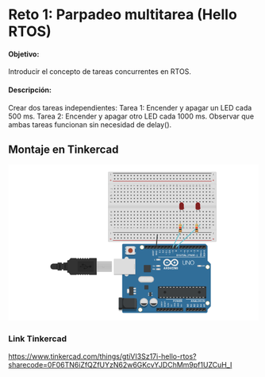 # Reto 1: Parpadeo multitarea (Hello RTOS)
#### Objetivo: 
Introducir el concepto de tareas concurrentes en RTOS.

#### Descripción:

Crear dos tareas independientes:
Tarea 1: Encender y apagar un LED cada 500 ms.
Tarea 2: Encender y apagar otro LED cada 1000 ms.
Observar que ambas tareas funcionan sin necesidad de delay().

## Montaje en Tinkercad
![Montaje tinkercad](image.png)
### Link Tinkercad
https://www.tinkercad.com/things/gtiVI3Sz17i-hello-rtos?sharecode=0F06TN6iZfQZfUYzN62w6GKcvYJDChMm9pf1UZCuH_I
